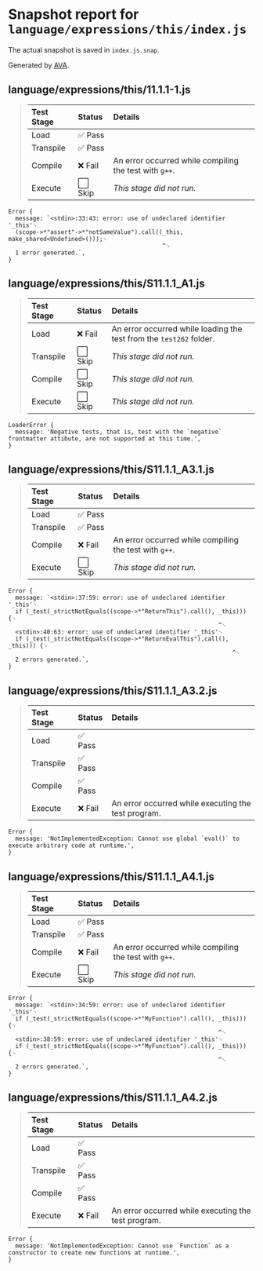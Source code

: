 # Snapshot report for `language/expressions/this/index.js`

The actual snapshot is saved in `index.js.snap`.

Generated by [AVA](https://avajs.dev).

## language/expressions/this/11.1.1-1.js

> | Test Stage | Status | Details |
> | :-- | :-- | :-- |
> | Load | ✅ Pass |  |
> | Transpile | ✅ Pass |  |
> | Compile | ❌ Fail | An error occurred while compiling the test with `g++`. |
> | Execute | ⬜ Skip | *This stage did not run.* |

    Error {
      message: `<stdin>:33:43: error: use of undeclared identifier '_this'␊
      (scope->*"assert"->*"notSameValue").call((_this, make_shared<Undefined>()));␊
                                                ^␊
      1 error generated.`,
    }

## language/expressions/this/S11.1.1_A1.js

> | Test Stage | Status | Details |
> | :-- | :-- | :-- |
> | Load | ❌ Fail | An error occurred while loading the test from the `test262` folder. |
> | Transpile | ⬜ Skip | *This stage did not run.* |
> | Compile | ⬜ Skip | *This stage did not run.* |
> | Execute | ⬜ Skip | *This stage did not run.* |

    LoaderError {
      message: 'Negative tests, that is, test with the `negative` frontmatter attibute, are not supported at this time.',
    }

## language/expressions/this/S11.1.1_A3.1.js

> | Test Stage | Status | Details |
> | :-- | :-- | :-- |
> | Load | ✅ Pass |  |
> | Transpile | ✅ Pass |  |
> | Compile | ❌ Fail | An error occurred while compiling the test with `g++`. |
> | Execute | ⬜ Skip | *This stage did not run.* |

    Error {
      message: `<stdin>:37:59: error: use of undeclared identifier '_this'␊
      if (_test(_strictNotEquals((scope->*"ReturnThis").call(), _this))) {␊
                                                                ^␊
      <stdin>:40:63: error: use of undeclared identifier '_this'␊
      if (_test(_strictNotEquals((scope->*"ReturnEvalThis").call(), _this))) {␊
                                                                    ^␊
      2 errors generated.`,
    }

## language/expressions/this/S11.1.1_A3.2.js

> | Test Stage | Status | Details |
> | :-- | :-- | :-- |
> | Load | ✅ Pass |  |
> | Transpile | ✅ Pass |  |
> | Compile | ✅ Pass |  |
> | Execute | ❌ Fail | An error occurred while executing the test program. |

    Error {
      message: 'NotImplementedException: Cannot use global `eval()` to execute arbitrary code at runtime.',
    }

## language/expressions/this/S11.1.1_A4.1.js

> | Test Stage | Status | Details |
> | :-- | :-- | :-- |
> | Load | ✅ Pass |  |
> | Transpile | ✅ Pass |  |
> | Compile | ❌ Fail | An error occurred while compiling the test with `g++`. |
> | Execute | ⬜ Skip | *This stage did not run.* |

    Error {
      message: `<stdin>:34:59: error: use of undeclared identifier '_this'␊
      if (_test(_strictNotEquals((scope->*"MyFunction").call(), _this))) {␊
                                                                ^␊
      <stdin>:38:59: error: use of undeclared identifier '_this'␊
      if (_test(_strictNotEquals((scope->*"MyFunction").call(), _this))) {␊
                                                                ^␊
      2 errors generated.`,
    }

## language/expressions/this/S11.1.1_A4.2.js

> | Test Stage | Status | Details |
> | :-- | :-- | :-- |
> | Load | ✅ Pass |  |
> | Transpile | ✅ Pass |  |
> | Compile | ✅ Pass |  |
> | Execute | ❌ Fail | An error occurred while executing the test program. |

    Error {
      message: 'NotImplementedException: Cannot use `Function` as a constructor to create new functions at runtime.',
    }
